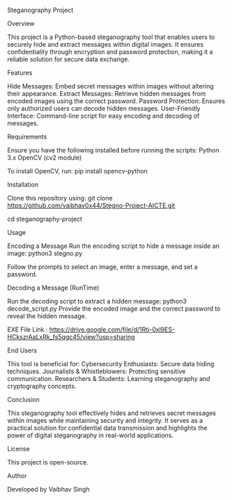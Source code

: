 Steganography Project

Overview

This project is a Python-based steganography tool that enables users to securely hide and extract messages within digital images. It ensures confidentiality through encryption and password protection, making it a reliable solution for secure data exchange.

Features

Hide Messages: Embed secret messages within images without altering their appearance.
Extract Messages: Retrieve hidden messages from encoded images using the correct password.
Password Protection: Ensures only authorized users can decode hidden messages.
User-Friendly Interface: Command-line script for easy encoding and decoding of messages.

Requirements

Ensure you have the following installed before running the scripts:
Python 3.x
OpenCV (cv2 module)

To install OpenCV, run:
pip install opencv-python

Installation

Clone this repository using:
git clone https://github.com/vaibhav0x44/Stegno-Project-AICTE.git

cd steganography-project

Usage

Encoding a Message
Run the encoding script to hide a message inside an image:
python3 stegno.py

Follow the prompts to select an image, enter a message, and set a password.

Decoding a Message (RunTime)

Run the decoding script to extract a hidden message:
python3 decode_script.py
Provide the encoded image and the correct password to reveal the hidden message.

EXE File Link : https://drive.google.com/file/d/1Rti-0xl9ES-HCkszrAaLxRk_fs5qgc45/view?usp=sharing

End Users

This tool is beneficial for:
Cybersecurity Enthusiasts: Secure data hiding techniques.
Journalists & Whistleblowers: Protecting sensitive communication.
Researchers & Students: Learning steganography and cryptography concepts.

Conclusion

This steganography tool effectively hides and retrieves secret messages within images while maintaining security and integrity. It serves as a practical solution for confidential data transmission and highlights the power of digital steganography in real-world applications.

License

This project is open-source.

Author

Developed by Vaibhav Singh

